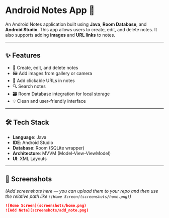 # Android Notes App 📒

An Android Notes application built using **Java**, **Room Database**, and **Android Studio**. This app allows users to create, edit, and delete notes. It also supports adding **images** and **URL links** to notes.

---

## ✨ Features

- 📝 Create, edit, and delete notes
- 🖼️ Add images from gallery or camera
- 🔗 Add clickable URLs in notes
- 🔍 Search notes
- 🗃️ Room Database integration for local storage
- 💡 Clean and user-friendly interface

---

## 🛠️ Tech Stack

- **Language**: Java
- **IDE**: Android Studio
- **Database**: Room (SQLite wrapper)
- **Architecture**: MVVM (Model-View-ViewModel)
- **UI**: XML Layouts

---

## 📱 Screenshots

*(Add screenshots here — you can upload them to your repo and then use the relative path like `![Home Screen](screenshots/home.png)`)*
```markdown
![Home Screen](screenshots/home.png)
![Add Note](screenshots/add_note.png)
